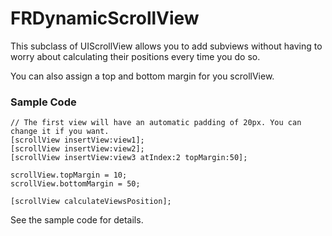 # FRDynamicScrollView

This subclass of UIScrollView allows you to add subviews without having
to worry about calculating their positions every time you do so.

You can also assign a top and bottom margin for you scrollView.

### Sample Code

    // The first view will have an automatic padding of 20px. You can change it if you want.
    [scrollView insertView:view1];
    [scrollView insertView:view2];
    [scrollView insertView:view3 atIndex:2 topMargin:50];
    
    scrollView.topMargin = 10;
    scrollView.bottomMargin = 50;
    
    [scrollView calculateViewsPosition];



See the sample code for details.
